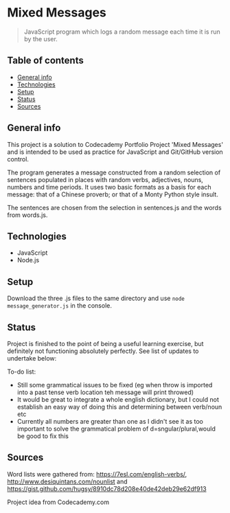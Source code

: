 # Mixed Messages
> JavaScript program which logs a random message each time it is run by the user.

## Table of contents
* [General info](#general-info)
* [Technologies](#technologies)
* [Setup](#setup)
* [Status](#status)
* [Sources](#sources)

## General info
This project is a solution to Codecademy Portfolio Project 'Mixed Messages' and is intended to be used as practice for JavaScript and Git/GitHub version control.

The program generates a message constructed from a random selection of sentences populated in places with random verbs, adjectives, nouns, numbers and time periods. It uses two basic formats as a basis for each message: that of a Chinese proverb; or that of a Monty Python style insult.

The sentences are chosen from the selection in sentences.js and the words from words.js.

## Technologies
* JavaScript
* Node.js

## Setup

Download the three .js files to the same directory and use ```node message_generator.js``` in the console.


## Status
Project is finished to the point of being a useful learning exercise, but definitely not functioning absolutely perfectly. See list of updates to undertake below:

To-do list:
* Still some grammatical issues to be fixed (eg when throw is imported into a past tense verb location teh message will print throwed)
* It would be great to integrate a whole english dictionary, but I could not establish an easy way of doing this and determining between verb/noun etc
* Currently all numbers are greater than one as I didn't see it as too important to solve the grammatical problem of d=sngular/plural,would be good to fix this


## Sources
Word lists were gathered from: https://7esl.com/english-verbs/, http://www.desiquintans.com/nounlist and https://gist.github.com/hugsy/8910dc78d208e40de42deb29e62df913

Project idea from Codecademy.com 
